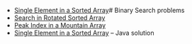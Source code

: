 - [Single Element in a Sorted Array](https://leetcode.com/problems/single-element-in-a-sorted-array/)# Binary Search problems
- [Search in Rotated Sorted Array](https://leetcode.com/problems/search-in-rotated-sorted-array/description/)
- [Peak Index in a Mountain Array](https://leetcode.com/problems/peak-index-in-a-mountain-array/description/)
- [Single Element in a Sorted Array](https://leetcode.com/problems/single-element-in-a-sorted-array/) – Java solution

